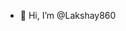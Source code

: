 - 👋 Hi, I’m @Lakshay860


<!---
Lakshay860/Lakshay860 is a ✨ special ✨ repository because its `README.md` (this file) appears on your GitHub profile.
You can click the Preview link to take a look at your changes.
--->
